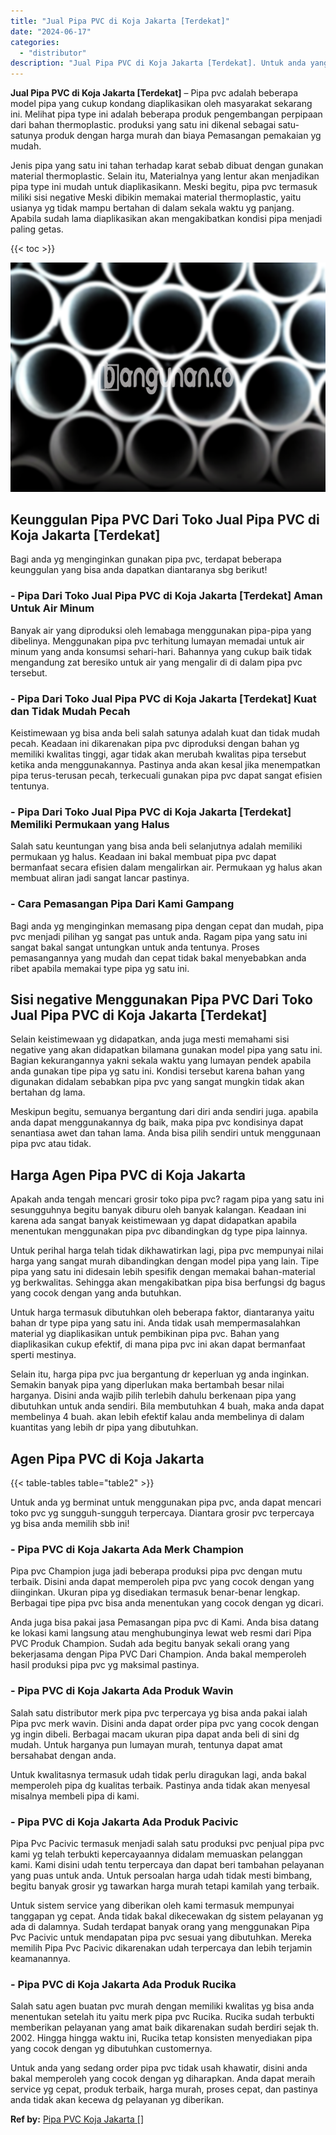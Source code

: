 ```yaml
---
title: "Jual Pipa PVC di Koja Jakarta [Terdekat]"
date: "2024-06-17"
categories: 
  - "distributor"
description: "Jual Pipa PVC di Koja Jakarta [Terdekat]. Untuk anda yang sedang order pipa pvc tidak usah khawatir, disini anda bakal memperoleh yang cocok dengan yg dihara..."
---
```


**Jual Pipa PVC di Koja Jakarta \[Terdekat\]** – Pipa pvc adalah beberapa model pipa yang cukup kondang diaplikasikan oleh masyarakat sekarang ini. Melihat pipa type ini adalah beberapa produk pengembangan perpipaan dari bahan thermoplastic. produksi yang satu ini dikenal sebagai satu-satunya produk dengan harga murah dan biaya Pemasangan pemakaian yg mudah.

Jenis pipa yang satu ini tahan terhadap karat sebab dibuat dengan gunakan material thermoplastic. Selain itu, Materialnya yang lentur akan menjadikan pipa type ini mudah untuk diaplikasikann. Meski begitu, pipa pvc termasuk miliki sisi negative Meski dibikin memakai material thermoplastic, yaitu usianya yg tidak mampu bertahan di dalam sekala waktu yg panjang. Apabila sudah lama diaplikasikan akan mengakibatkan kondisi pipa menjadi paling getas.

{{< toc >}}

![Jual Pipa PVC di Koja Jakarta [Terdekat]](/images/jaul-pipa-pvc-28.png)

## Keunggulan Pipa PVC Dari Toko Jual Pipa PVC di Koja Jakarta \[Terdekat\]

Bagi anda yg menginginkan gunakan pipa pvc, terdapat beberapa keunggulan yang bisa anda dapatkan diantaranya sbg berikut!

### \- Pipa Dari Toko Jual Pipa PVC di Koja Jakarta \[Terdekat\] Aman Untuk Air Minum

Banyak air yang diproduksi oleh lemabaga menggunakan pipa-pipa yang dibelinya. Menggunakan pipa pvc terhitung lumayan memadai untuk air minum yang anda konsumsi sehari-hari. Bahannya yang cukup baik tidak mengandung zat beresiko untuk air yang mengalir di di dalam pipa pvc tersebut.

### \- Pipa Dari Toko Jual Pipa PVC di Koja Jakarta \[Terdekat\] Kuat dan Tidak Mudah Pecah

Keistimewaan yg bisa anda beli salah satunya adalah kuat dan tidak mudah pecah. Keadaan ini dikarenakan pipa pvc diproduksi dengan bahan yg memiliki kwalitas tinggi, agar tidak akan merubah kwalitas pipa tersebut ketika anda menggunakannya. Pastinya anda akan kesal jika menempatkan pipa terus-terusan pecah, terkecuali gunakan pipa pvc dapat sangat efisien tentunya.

### \- Pipa Dari Toko Jual Pipa PVC di Koja Jakarta \[Terdekat\] Memiliki Permukaan yang Halus

Salah satu keuntungan yang bisa anda beli selanjutnya adalah memiliki permukaan yg halus. Keadaan ini bakal membuat pipa pvc dapat bermanfaat secara efisien dalam mengalirkan air. Permukaan yg halus akan membuat aliran jadi sangat lancar pastinya.

### \- Cara Pemasangan Pipa Dari Kami Gampang

Bagi anda yg menginginkan memasang pipa dengan cepat dan mudah, pipa pvc menjadi pilihan yg sangat pas untuk anda. Ragam pipa yang satu ini sangat bakal sangat untungkan untuk anda tentunya. Proses pemasangannya yang mudah dan cepat tidak bakal menyebabkan anda ribet apabila memakai type pipa yg satu ini.

## Sisi negative Menggunakan Pipa PVC Dari Toko Jual Pipa PVC di Koja Jakarta \[Terdekat\]

Selain keistimewaan yg didapatkan, anda juga mesti memahami sisi negative yang akan didapatkan bilamana gunakan model pipa yang satu ini. Bagian kekurangannya yakni sekala waktu yang lumayan pendek apabila anda gunakan tipe pipa yg satu ini. Kondisi tersebut karena bahan yang digunakan didalam sebabkan pipa pvc yang sangat mungkin tidak akan bertahan dg lama.

Meskipun begitu, semuanya bergantung dari diri anda sendiri juga. apabila anda dapat menggunakannya dg baik, maka pipa pvc kondisinya dapat senantiasa awet dan tahan lama. Anda bisa pilih sendiri untuk menggunaan pipa pvc atau tidak.

## Harga Agen Pipa PVC di Koja Jakarta

Apakah anda tengah mencari grosir toko pipa pvc? ragam pipa yang satu ini sesungguhnya begitu banyak diburu oleh banyak kalangan. Keadaan ini karena ada sangat banyak keistimewaan yg dapat didapatkan apabila menentukan menggunakan pipa pvc dibandingkan dg type pipa lainnya.

Untuk perihal harga telah tidak dikhawatirkan lagi, pipa pvc mempunyai nilai harga yang sangat murah dibandingkan dengan model pipa yang lain. Tipe pipa yang satu ini didesain lebih spesifik dengan memakai bahan-material yg berkwalitas. Sehingga akan mengakibatkan pipa bisa berfungsi dg bagus yang cocok dengan yang anda butuhkan.

Untuk harga termasuk dibutuhkan oleh beberapa faktor, diantaranya yaitu bahan dr type pipa yang satu ini. Anda tidak usah mempermasalahkan material yg diaplikasikan untuk pembikinan pipa pvc. Bahan yang diaplikasikan cukup efektif, di mana pipa pvc ini akan dapat bermanfaat sperti mestinya.

Selain itu, harga pipa pvc jua bergantung dr keperluan yg anda inginkan. Semakin banyak pipa yang diperlukan maka bertambah besar nilai harganya. Disini anda wajib pilih terlebih dahulu berkenaan pipa yang dibutuhkan untuk anda sendiri. Bila membutuhkan 4 buah, maka anda dapat membelinya 4 buah. akan lebih efektif kalau anda membelinya di dalam kuantitas yang lebih dr pipa yang dibutuhkan.

## Agen Pipa PVC di Koja Jakarta

{{< table-tables table="table2" >}}

Untuk anda yg berminat untuk menggunakan pipa pvc, anda dapat mencari toko pvc yg sungguh-sungguh terpercaya. Diantara grosir pvc terpercaya yg bisa anda memilih sbb ini!

### \- Pipa PVC di Koja Jakarta Ada Merk Champion

Pipa pvc Champion juga jadi beberapa produksi pipa pvc dengan mutu terbaik. Disini anda dapat memperoleh pipa pvc yang cocok dengan yang diinginkan. Ukuran pipa yg disediakan termasuk benar-benar lengkap. Berbagai tipe pipa pvc bisa anda menentukan yang cocok dengan yg dicari.

Anda juga bisa pakai jasa Pemasangan pipa pvc di Kami. Anda bisa datang ke lokasi kami langsung atau menghubunginya lewat web resmi dari Pipa PVC Produk Champion. Sudah ada begitu banyak sekali orang yang bekerjasama dengan Pipa PVC Dari Champion. Anda bakal memperoleh hasil produksi pipa pvc yg maksimal pastinya.

### \- Pipa PVC di Koja Jakarta Ada Produk Wavin

Salah satu distributor merk pipa pvc terpercaya yg bisa anda pakai ialah Pipa pvc merk wavin. Disini anda dapat order pipa pvc yang cocok dengan yg ingin dibeli. Berbagai macam ukuran pipa dapat anda beli di sini dg mudah. Untuk harganya pun lumayan murah, tentunya dapat amat bersahabat dengan anda.

Untuk kwalitasnya termasuk udah tidak perlu diragukan lagi, anda bakal memperoleh pipa dg kualitas terbaik. Pastinya anda tidak akan menyesal misalnya membeli pipa di kami.

### \- Pipa PVC di Koja Jakarta Ada Produk Pacivic

Pipa Pvc Pacivic termasuk menjadi salah satu produksi pvc penjual pipa pvc kami yg telah terbukti kepercayaannya didalam memuaskan pelanggan kami. Kami disini udah tentu terpercaya dan dapat beri tambahan pelayanan yang puas untuk anda. Untuk persoalan harga udah tidak mesti bimbang, begitu banyak grosir yg tawarkan harga murah tetapi kamilah yang terbaik.

Untuk sistem service yang diberikan oleh kami termasuk mempunyai tanggapan yg cepat. Anda tidak bakal dikecewakan dg sistem pelayanan yg ada di dalamnya. Sudah terdapat banyak orang yang menggunakan Pipa Pvc Pacivic untuk mendapatan pipa pvc sesuai yang dibutuhkan. Mereka memilih Pipa Pvc Pacivic dikarenakan udah terpercaya dan lebih terjamin keamanannya.

### \- Pipa PVC di Koja Jakarta Ada Produk Rucika

Salah satu agen buatan pvc murah dengan memiliki kwalitas yg bisa anda menentukan setelah itu yaitu merk pipa pvc Rucika. Rucika sudah terbukti memberikan pelayanan yang amat baik dikarenakan sudah berdiri sejak th. 2002. Hingga hingga waktu ini, Rucika tetap konsisten menyediakan pipa yang cocok dengan yg dibutuhkan customernya.

Untuk anda yang sedang order pipa pvc tidak usah khawatir, disini anda bakal memperoleh yang cocok dengan yg diharapkan. Anda dapat meraih service yg cepat, produk terbaik, harga murah, proses cepat, dan pastinya anda tidak akan kecewa dg pelayanan yg diberikan.

**Ref by:** [Pipa PVC Koja Jakarta []](https://id.wikipedia.org/wiki/Pipa)

